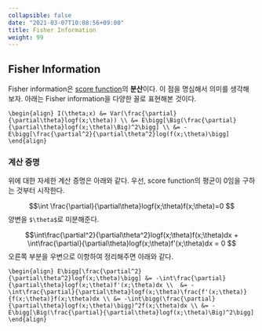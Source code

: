 ```yaml
---
collapsible: false
date: "2021-03-07T10:08:56+09:00"
title: Fisher Information
weight: 99
---
```


## Fisher Information
 
Fisher information은 [score function](/posts/statistics/statistics/score_function/)의 **분산**이다. 이 점을 명심해서 의미를 생각해보자. 아래는 Fisher information을 다양한 꼴로 표현해본 것이다.

`\begin{align}
I(\theta;x) &= Var(\frac{\partial}{\partial\theta}logf(x;\theta)) \\
&= E\bigg[\Big(\frac{\partial}{\partial\theta}logf(x;\theta)\Big)^2\bigg] \\
&= -E\bigg[\frac{\partial^2}{\partial\theta^2}log(f(x;\theta)\bigg]
\end{align}`

### 계산 증명
위에 대한 자세한 계산 증명은 아래와 같다.
우선, score function의 평균이 0임을 구하는 것부터 시작한다.

$$\int \frac{\partial}{\partial\theta}logf(x;\theta)f(x;\theta)=0 $$
양변을 `$\theta$`로 미분해준다.

$$\int\frac{\partial^2}{\partial\theta^2}logf(x;\theta)f(x;\theta)dx + \int\frac{\partial}{\partial\theta}logf(x;\theta)f'(x;\theta)dx = 0 $$
오른쪽 부분을 우변으로 이항하여 정리해주면 아래와 같다.

`\begin{align}
E\bigg[\frac{\partial^2}{\partial\theta^2}logf(x;\theta)\bigg] &= -\int\frac{\partial}{\partial\theta}logf(x;\theta)f'(x;\theta)dx \\ 
&= -\int\frac{\partial}{\partial\theta}logf(x;\theta)\frac{f'(x;\theta)}{f(x;\theta)}f(x;\theta)dx \\
&= -\int\bigg(\frac{\partial}{\partial\theta}logf(x;\theta)\bigg)^2f(x;\theta)dx \\
&= -E\bigg[\Big(\frac{\partial}{\partial\theta}logf(x;\theta)\Big)^2\bigg]
\end{align}`
